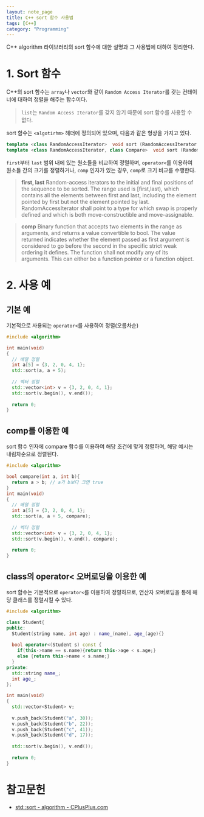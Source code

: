 ```yaml
---
layout: note_page
title: C++ sort 함수 사용법
tags: [C++]
category: "Programming"
---
```


C++ algorithm 라이브러리의 sort 함수에 대한 설명과 그 사용법에 대하여 정리한다.

# 1. Sort 함수

C++의 sort 함수는 `array`나 `vector`와 같이 `Random Access Iterator`를 갖는 컨테이너에 대하여 정렬을 해주는 함수이다.

> `list`는 `Random Access Iterator`를 갖지 않기 때문에 sort 함수를 사용할 수 없다.

sort 함수는 `<algotirhm>` 헤더에 정의되어 있으며, 다음과 같은 형상을 가지고 있다.

```cpp
template <class RandomAccessIterator>  void sort (RandomAccessIterator first, RandomAccessIterator last);
template <class RandomAccessIterator, class Compare>  void sort (RandomAccessIterator first, RandomAccessIterator last, Compare comp);
```

`first`부터 `last` 범위 내에 있는 원소들을 비교하여 정렬하며, `operator<`를 이용하여 원소들 간의 크기를 정렬하거나, `comp` 인자가 있는 경우, `comp`로 크기 비교를 수행한다.

> **first, last**
Random-access iterators to the initial and final positions of the sequence to be sorted. The range used is [first,last), which contains all the elements between first and last, including the element pointed by first but not the element pointed by last.
RandomAccessIterator shall point to a type for which swap is properly defined and which is both move-constructible and move-assignable.

> **comp**
Binary function that accepts two elements in the range as arguments, and returns a value convertible to bool. The value returned indicates whether the element passed as first argument is considered to go before the second in the specific strict weak ordering it defines.
The function shall not modify any of its arguments.
This can either be a function pointer or a function object.

# 2. 사용 예

## 기본 예

기본적으로 사용되는 `operator<`를 사용하여 정렬(오름차순)

```cpp
#include <algorithm>

int main(void)
{
  // 배열 정렬
  int a[5] = {3, 2, 0, 4, 1};
  std::sort(a, a + 5);
  
  // 벡터 정렬
  std::vector<int> v = {3, 2, 0, 4, 1};
  std::sort(v.begin(), v.end());
  
  return 0;
}
```

## comp를 이용한 예

sort 함수 인자에 compare 함수를 이용하여 해당 조건에 맞게 정렬하며, 해당 예시는 내림차순으로 정렬된다.

```cpp
#include <algorithm>

bool compare(int a, int b){
  return a > b; // a가 b보다 크면 true
}
int main(void)
{
  // 배열 정렬
  int a[5] = {3, 2, 0, 4, 1};
  std::sort(a, a + 5, compare);
  
  // 벡터 정렬
  std::vector<int> v = {3, 2, 0, 4, 1};
  std::sort(v.begin(), v.end(), compare);
  
  return 0;
}
```

## class의 operator< 오버로딩을 이용한 예

sort 함수는 기본적으로 `operator<`를 이용하여 정렬하므로, 연산자 오버로딩을 통해 해당 클래스를 정렬시킬 수 있다.

```cpp
#include <algorithm>

class Student{
public:
  Student(string name, int age) : name_(name), age_(age){}
  
  bool operator<(Student s) const {
    if(this->name == s.name){return this->age < s.age;}
    else {return this->name < s.name;}
  }
private:
  std::string name_;
  int age_;
};

int main(void)
{
  std::vector<Student> v;
  
  v.push_back(Student("a", 30));
  v.push_back(Student("b", 22));
  v.push_back(Student("c", 41));
  v.push_back(Student("d", 17));
  
  std::sort(v.begin(), v.end());
  
  return 0;
}
```

# 참고문헌

- [std::sort - algorithm - CPlusPlus.com](https://cplusplus.com/reference/algorithm/sort/)
